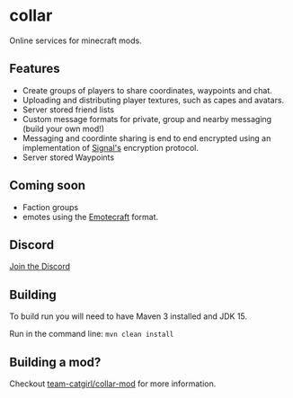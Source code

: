# collar

Online services for minecraft mods.

## Features
* Create groups of players to share coordinates, waypoints and chat.
* Uploading and distributing player textures, such as capes and avatars.
* Server stored friend lists
* Custom message formats for private, group and nearby messaging (build your own mod!)
* Messaging and coordinte sharing is end to end encrypted using an implementation of [Signal's](https://signal.org) encryption protocol.
* Server stored Waypoints

## Coming soon
* Faction groups
* emotes using the [Emotecraft](https://github.com/KosmX/emotes) format.

## Discord
[Join the Discord](https://discord.gg/EG2e9dkPBf)

## Building
To build run you will need to have Maven 3 installed and JDK 15.

Run in the command line:
`mvn clean install`

## Building a mod?

Checkout [team-catgirl/collar-mod](https://github.com/team-catgirl/collar-mod) for more information.
